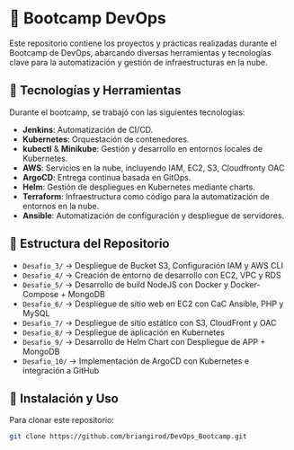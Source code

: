 # 🚀 Bootcamp DevOps  

Este repositorio contiene los proyectos y prácticas realizadas durante el Bootcamp de DevOps, abarcando diversas herramientas y tecnologías clave para la automatización y gestión de infraestructuras en la nube.  

## 📌 Tecnologías y Herramientas  
Durante el bootcamp, se trabajó con las siguientes tecnologías:  

- **Jenkins**: Automatización de CI/CD.  
- **Kubernetes**: Orquestación de contenedores.  
- **kubectl** & **Minikube**: Gestión y desarrollo en entornos locales de Kubernetes.  
- **AWS**: Servicios en la nube, incluyendo IAM, EC2, S3, Cloudfronty OAC  
- **ArgoCD**: Entrega continua basada en GitOps.  
- **Helm**: Gestión de despliegues en Kubernetes mediante charts.  
- **Terraform**: Infraestructura como código para la automatización de entornos en la nube.  
- **Ansible**: Automatización de configuración y despliegue de servidores.  

## 📂 Estructura del Repositorio  
- `Desafio_3/` → Despliegue de Bucket S3, Configuración IAM y AWS CLI  
- `Desafio_4/` → Creación de entorno de desarrollo con EC2, VPC y RDS
- `Desafio_5/` → Desarrollo de build NodeJS con Docker y Docker-Compose + MongoDB  
- `Desafio_6/` → Despliegue de sitio web en EC2 con CaC Ansible, PHP y MySQL
- `Desafio_7/` → Despliegue de sitio estático con S3, CloudFront y OAC
- `Desafio_8/` → Despliegue de aplicación en Kubernetes
- `Desafio_9/` → Desarrollo de Helm Chart con Despliegue de APP + MongoDB
- `Desafio_10/` → Implementación de ArgoCD con Kubernetes e integración a GitHub

## 🚀 Instalación y Uso  
Para clonar este repositorio:  
```bash
git clone https://github.com/briangirod/DevOps_Bootcamp.git
```
